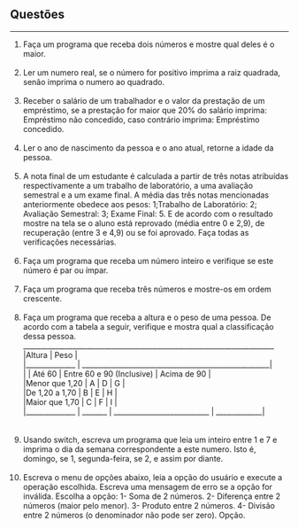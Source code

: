 <h2>Questões</h2>
<hr>
<ol type="1">
    <li>
		Faça um programa que receba dois números e mostre qual deles é o maior.<br><br>
    </li>
    <li>
		Ler um numero real, se o número for positivo imprima a raiz quadrada, senão imprima o numero ao quadrado.<br><br>
    </li>
    <li>
		Receber o salário de um trabalhador e o valor da prestação de um empréstimo, se a prestação for maior que 20% do salário imprima: Empréstimo não concedido, caso contrário imprima: Empréstimo concedido.<br><br>
    </li>
    <li>
		Ler o ano de nascimento da pessoa e o ano atual, retorne a idade da pessoa.<br><br>
    </li>
    <li>
		A nota final de um estudante é calculada a partir de três notas atribuı́das respectivamente a um trabalho de laboratório, a uma avaliação semestral e a um exame final. A média das três notas mencionadas anteriormente obedece aos pesos: 1;Trabalho de Laboratório: 2; Avaliação Semestral: 3; Exame Final: 5. E de acordo com o resultado mostre na tela se o aluno está reprovado (média entre 0 e 2,9), de recuperação (entre 3 e 4,9) ou se foi aprovado. Faça todas as verificações necessárias.<br><br>
    </li>
    <li>
		Faça um programa que receba um número inteiro e verifique se este número é par ou ímpar.<br><br>
    </li>
    <li>
		Faça um programa que receba três números e mostre-os em ordem crescente.<br><br>
    </li>
    <li>
		Faça um programa que receba a altura e o peso de uma pessoa. De acordo com a tabela a seguir, verifique e mostra qual a classificação dessa pessoa.<br>
					   _______________________________________________________________________<br>
					   |Altura         |                   Peso                               |<br>
					   |______________ | _____________________________________________________|<br>
					   |		       | Até 60  |  Entre 60 e 90 (Inclusive)  |  Acima de 90 |<br>
					   |Menor que 1,20 |   A     |            D                |    G         |<br>
					   |De 1,20 a 1,70 |   B     |            E                |    H         |<br>
					   |Maior que 1,70 |   C     |            F                |    I         |<br>
					   |______________ | _______ | ___________________________ | _____________|<br><br><br>
    </li>
    <li>
		Usando switch, escreva um programa que leia um inteiro entre 1 e 7 e imprima o dia da semana correspondente a este numero. Isto é, domingo, se 1, segunda-feira, se 2, e assim por diante.<br><br>
    </li>
    <li>
		Escreva o menu de opções abaixo, leia a opção do usuário e execute a operação escolhida. Escreva uma mensagem de erro se a opção for inválida.
		Escolha a opção:
		1- Soma de 2 números.
		2- Diferença entre 2 números (maior pelo menor).
		3- Produto entre 2 números.
		4- Divisão entre 2 números (o denominador não pode ser zero).
		Opção.
    </li>
</ol>
